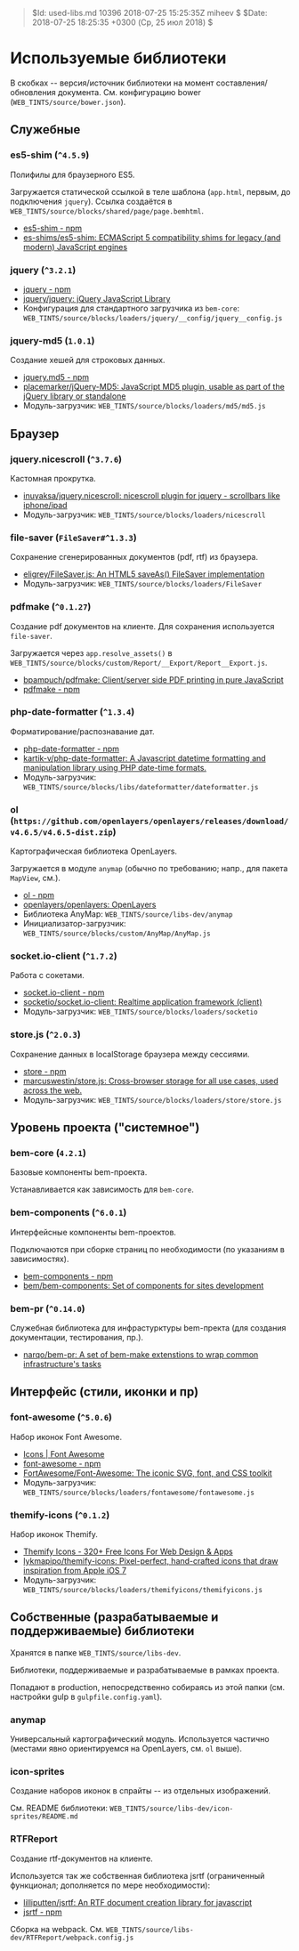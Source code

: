 > $Id: used-libs.md 10396 2018-07-25 15:25:35Z miheev $
> $Date: 2018-07-25 18:25:35 +0300 (Ср, 25 июл 2018) $

Используемые библиотеки
=======================

В скобках -- версия/источник библиотеки на момент составления/обновления документа.
См. конфигурацию bower (`WEB_TINTS/source/bower.json`).



Служебные
---------

### es5-shim (`^4.5.9`)

Полифилы для браузерного ES5.

Загружается статической ссылкой в теле шаблона (`app.html`, первым, до подключения `jquery`). Ссылка создаётся в `WEB_TINTS/source/blocks/shared/page/page.bemhtml`.

- [es5-shim - npm](https://www.npmjs.com/package/es5-shim)
- [es-shims/es5-shim: ECMAScript 5 compatibility shims for legacy (and modern) JavaScript engines](https://github.com/es-shims/es5-shim)

### jquery (`^3.2.1`)

- [jquery - npm](https://www.npmjs.com/package/jquery)
- [jquery/jquery: jQuery JavaScript Library](https://github.com/jquery/jquery)
- Конфигурация для стандартного загрузчика из `bem-core`: `WEB_TINTS/source/blocks/loaders/jquery/__config/jquery__config.js`

### jquery-md5 (`1.0.1`)

Создание хешей для строковых данных.

- [jquery.md5 - npm](https://www.npmjs.com/package/jquery.md5)
- [placemarker/jQuery-MD5: JavaScript MD5 plugin, usable as part of the jQuery library or standalone](https://github.com/placemarker/jQuery-MD5)
- Модуль-загрузчик: `WEB_TINTS/source/blocks/loaders/md5/md5.js`



Браузер
-------

### jquery.nicescroll (`^3.7.6`)

Кастомная прокрутка.

- [inuyaksa/jquery.nicescroll: nicescroll plugin for jquery - scrollbars like iphone/ipad](https://github.com/inuyaksa/jquery.nicescroll)
- Модуль-загрузчик: `WEB_TINTS/source/blocks/loaders/nicescroll`

### file-saver (`FileSaver#^1.3.3`)

Сохранение сгенерированных документов (pdf, rtf) из браузера.

- [eligrey/FileSaver.js: An HTML5 saveAs() FileSaver implementation](https://github.com/eligrey/FileSaver.js/)
- Модуль-загрузчик: `WEB_TINTS/source/blocks/loaders/FileSaver`

### pdfmake (`^0.1.27`)

Создание pdf документов на клиенте. Для сохранения используется `file-saver`.

Загружается через `app.resolve_assets()` в `WEB_TINTS/source/blocks/custom/Report/__Export/Report__Export.js`.

- [bpampuch/pdfmake: Client/server side PDF printing in pure JavaScript](https://github.com/bpampuch/pdfmake)
- [pdfmake - npm](https://www.npmjs.com/package/pdfmake)

### php-date-formatter (`^1.3.4`)

Форматирование/распознавание дат.

- [php-date-formatter - npm](https://www.npmjs.com/package/php-date-formatter)
- [kartik-v/php-date-formatter: A Javascript datetime formatting and manipulation library using PHP date-time formats.](https://github.com/kartik-v/php-date-formatter)
- Модуль-загрузчик: `WEB_TINTS/source/blocks/libs/dateformatter/dateformatter.js`

### ol (`https://github.com/openlayers/openlayers/releases/download/v4.6.5/v4.6.5-dist.zip`)

Картографическая библиотека OpenLayers.

Загружается в модуле `anymap` (обычно по требованию; напр., для пакета `MapView`, см.).

- [ol - npm](https://www.npmjs.com/package/ol)
- [openlayers/openlayers: OpenLayers](https://github.com/openlayers/openlayers)
- Библиотека AnyMap: `WEB_TINTS/source/libs-dev/anymap`
- Инициализатор-загрузчик: `WEB_TINTS/source/blocks/custom/AnyMap/AnyMap.js`

### socket.io-client (`^1.7.2`)

Работа с сокетами.

- [socket.io-client - npm](https://www.npmjs.com/package/socket.io-client)
- [socketio/socket.io-client: Realtime application framework (client)](https://github.com/socketio/socket.io-client)
- Модуль-загрузчик: `WEB_TINTS/source/blocks/loaders/socketio`

### store.js (`^2.0.3`)

Сохранение данных в localStorage браузера между сессиями.

- [store - npm](https://www.npmjs.com/package/store)
- [marcuswestin/store.js: Cross-browser storage for all use cases, used across the web.](https://github.com/marcuswestin/store.js)
- Модуль-загрузчик: `WEB_TINTS/source/blocks/loaders/store/store.js`



Уровень проекта ("системное")
-----------------------------

### bem-core (`4.2.1`)

Базовые компоненты bem-проекта.

Устанавливается как зависимость для `bem-core`.

### bem-components (`^6.0.1`)

Интерфейсные компоненты bem-проектов.

Подключаются при сборке страниц по необходимости (по указаниям в зависимостях).

- [bem-components - npm](https://www.npmjs.com/package/bem-components)
- [bem/bem-components: Set of components for sites development](https://github.com/bem/bem-components)

### bem-pr (`^0.14.0`)

Служебная библиотека для инфрастурктуры bem-пректа (для создания документации, тестирования, пр.).

- [narqo/bem-pr: A set of bem-make extenstions to wrap common infrastructure's tasks](https://github.com/narqo/bem-pr)



Интерфейс (стили, иконки и пр)
------------------------------

### font-awesome (`^5.0.6`)

Набор иконок Font Awesome.

- [Icons | Font Awesome](https://fontawesome.com/icons?m=free)
- [font-awesome - npm](https://www.npmjs.com/package/font-awesome)
- [FortAwesome/Font-Awesome: The iconic SVG, font, and CSS toolkit](https://github.com/FortAwesome/Font-Awesome)
- Модуль-загрузчик: `WEB_TINTS/source/blocks/loaders/fontawesome/fontawesome.js`

### themify-icons (`^0.1.2`)

Набор иконок Themify.

- [Themify Icons - 320+ Free Icons For Web Design & Apps](https://themify.me/themify-icons)
- [lykmapipo/themify-icons: Pixel-perfect, hand-crafted icons that draw inspiration from Apple iOS 7](https://github.com/lykmapipo/themify-icons)
- Модуль-загрузчик: `WEB_TINTS/source/blocks/loaders/themifyicons/themifyicons.js`


Собственные (разрабатываемые и поддерживаемые) библиотеки
---------------------------------------------------------

Хранятся в папке `WEB_TINTS/source/libs-dev`.

Библиотеки, поддерживаемые и разрабатываемые в рамках проекта.

Попадают в production, непосредственно собираясь из этой папки (см. настройки gulp в `gulpfile.config.yaml`).

### anymap

Универсальный картографический модуль. Используется частично (местами явно ориентируемся на OpenLayers, см. `ol` выше).

### icon-sprites

Создание наборов иконок в спрайты -- из отдельных изображений.

См. README библиотеки: `WEB_TINTS/source/libs-dev/icon-sprites/README.md`

### RTFReport

Создание rtf-документов на клиенте.

Иcпользуется так же собственная библиотека jsrtf (ограниченный функционал; дополняется по мере необходимости):

- [lilliputten/jsrtf: An RTF document creation library for javascript](https://github.com/lilliputten/jsrtf)
- [jsrtf - npm](https://www.npmjs.com/package/jsrtf)

Сборка на webpack. См. `WEB_TINTS/source/libs-dev/RTFReport/webpack.config.js`
